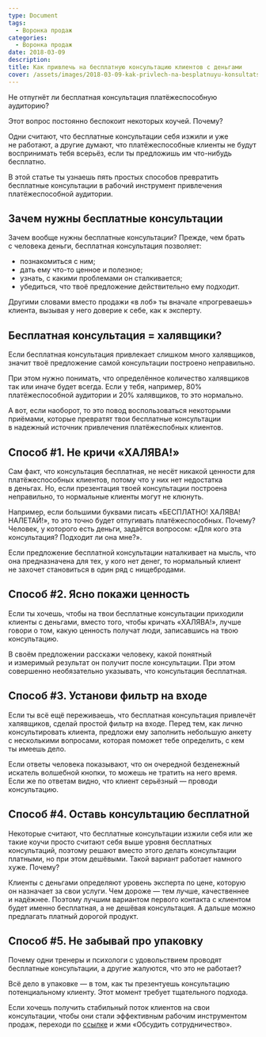 ```yaml
---
type: Document
tags:
  - Воронка продаж
categories:
  - Воронка продаж
date: 2018-03-09
description: 
title: Как привлечь на бесплатную консультацию клиентов с деньгами
cover: /assets/images/2018-03-09-kak-privlech-na-besplatnuyu-konsultatsiyu-klientov-s-dengami.jpg
---
```


Не отпугнёт ли бесплатная консультация платёжеспособную аудиторию?

Этот вопрос постоянно беспокоит некоторых коучей. Почему?

Одни считают, что бесплатные консультации себя изжили и уже не работают, а другие думают, что платёжеспособные клиенты не будут воспринимать тебя всерьёз, если ты предложишь им что-нибудь бесплатно.

В этой статье ты узнаешь пять простых способов превратить бесплатные консультации в рабочий инструмент привлечения платёжеспособной аудитории.

## Зачем нужны бесплатные консультации

Зачем вообще нужны бесплатные консультации? Прежде, чем брать с человека деньги, бесплатная консультация позволяет:

* познакомиться с ним;
* дать ему что-то ценное и полезное;
* узнать, с какими проблемами он сталкивается;
* убедиться, что твоё предложение действительно ему подходит.

Другими словами вместо продажи «в лоб» ты вначале «прогреваешь» клиента, вызывая у него доверие к себе, как к эксперту.

## Бесплатная консультация = халявщики?

Если бесплатная консультация привлекает слишком много халявщиков, значит твоё предложение самой консультации построено неправильно.

При этом нужно понимать, что определённое количество халявщиков так или иначе будет всегда. Если у тебя, например, 80% платёжеспособной аудитории и 20% халявщиков, то это нормально. 

А вот, если наоборот, то это повод воспользоваться некоторыми приёмами, которые превратят твои бесплатные консультации в надежный источник привлечения платёжеспобных клиентов.

## Способ #1. Не кричи «ХАЛЯВА!»

Сам факт, что консультация бесплатная, не несёт никакой ценности для платёжеспособных клиентов, потому что у них нет недостатка в деньгах. Но, если презентация твоей консультации построена неправильно, то нормальные клиенты могут не клюнуть.

Например, если большими буквами писать «БЕСПЛАТНО! ХАЛЯВА! НАЛЕТАЙ!», то это точно будет отпугивать платёжеспособных. Почему? Человек, у которого есть деньги, задаётся вопросом: «Для кого эта консультация? Подходит ли она мне?». 

Если предложение бесплатной консультации наталкивает на мысль, что она предназначена для тех, у кого нет денег, то нормальный клиент не захочет становиться в один ряд с нищебродами.

## Способ #2. Ясно покажи ценность

Если ты хочешь, чтобы на твои бесплатные консультации приходили клиенты с деньгами, вместо того, чтобы кричать «ХАЛЯВА!», лучше говори о том, какую ценность получат люди, записавшись на твою консультацию.

В своём предложении расскажи человеку, какой понятный и измеримый результат он получит после консультации. При этом совершенно необязательно указывать, что консультация бесплатная.

## Способ #3. Установи фильтр на входе

Если ты всё ещё переживаешь, что бесплатная консультация привлечёт халявщиков, сделай простой фильтр на входе. Перед тем, как лично консультировать клиента, предложи ему заполнить небольшую анкету с несколькими вопросами, которая поможет тебе определить, с кем ты имеешь дело.

Если ответы человека показывают, что он очередной безденежный искатель волшебной кнопки, то можешь не тратить на него время. Если же по ответам видно, что клиент серьёзный — проводи консультацию.

## Способ #4. Оставь консультацию бесплатной

Некоторые считают, что бесплатные консультации изжили себя или же такие коучи просто считают себя выше уровня бесплатных консультаций, поэтому решают вместо этого делать консультации платными, но при этом дешёвыми. Такой вариант работает намного хуже. Почему?

Клиенты с деньгами определяют уровень эксперта по цене, которую он назначает за свои услуги. Чем дороже — тем лучше, качественнее и надёжнее. Поэтому лучшим вариантом первого контакта с клиентом будет именно бесплатная, а не дешёвая консультация. А дальше можно предлагать платный дорогой продукт.

## Способ #5. Не забывай про упаковку

Почему одни тренеры и психологи с удовольствием проводят бесплатные консультации, а другие жалуются, что это не работает?

Всё дело в упаковке — в том, как ты презентуешь консультацию потенциальному клиенту. Этот момент требует тщательного подхода.

Если хочешь получить стабильный поток клиентов на свои консультации, чтобы они стали эффективным рабочим инструментом продаж, переходи по [ссылке](https://goo.gl/hwgLbb) и жми «Обсудить сотрудничество».
